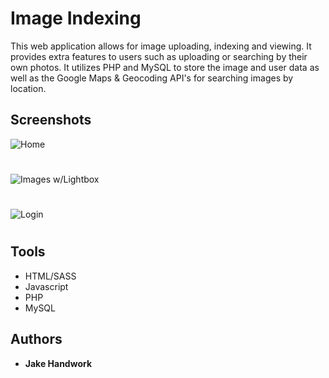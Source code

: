# Image Indexing

This web application allows for image uploading, indexing and viewing. It provides extra features to users such as uploading or searching by their own photos. It utilizes PHP and MySQL to store the image and user data as well as the Google Maps & Geocoding API's for searching images by location.

## Screenshots

![Home](https://cloud.githubusercontent.com/assets/6667903/25603765/8fe40f7a-2ecc-11e7-9734-ce83b840ddd9.PNG)
#
![Images w/Lightbox](https://cloud.githubusercontent.com/assets/6667903/25603771/98fbe056-2ecc-11e7-90cc-df2171b3c889.PNG)
#
![Login](https://cloud.githubusercontent.com/assets/6667903/25603778/a52d4694-2ecc-11e7-875b-4a3e85e2aae8.PNG)
#

## Tools

* HTML/SASS
* Javascript
* PHP
* MySQL

## Authors

* **Jake Handwork**